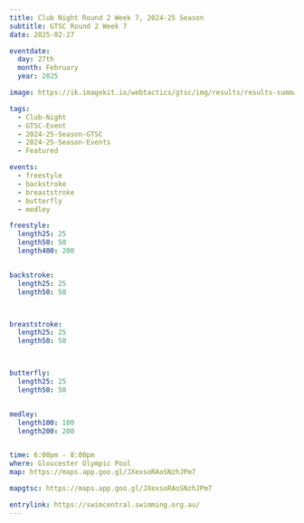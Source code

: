 ```yaml
---
title: Club Night Round 2 Week 7, 2024-25 Season
subtitle: GTSC Round 2 Week 7
date: 2025-02-27

eventdate:
  day: 27th
  month: February
  year: 2025

image: https://ik.imagekit.io/webtactics/gtsc/img/results/results-summary-14.jpg

tags:
  - Club-Night
  - GTSC-Event
  - 2024-25-Season-GTSC
  - 2024-25-Season-Events
  - Featured

events:
  - freestyle
  - backstroke
  - breaststroke
  - butterfly
  - medley

freestyle:
  length25: 25
  length50: 50
  length400: 200


backstroke:
  length25: 25
  length50: 50



breaststroke:
  length25: 25
  length50: 50



butterfly:
  length25: 25
  length50: 50


medley:
  length100: 100
  length200: 200


time: 6:00pm - 8:00pm
where: Gloucester Olympic Pool
map: https://maps.app.goo.gl/JXexsoRAoSNzhJPm7

mapgtsc: https://maps.app.goo.gl/JXexsoRAoSNzhJPm7

entrylink: https://swimcentral.swimming.org.au/
---
```

